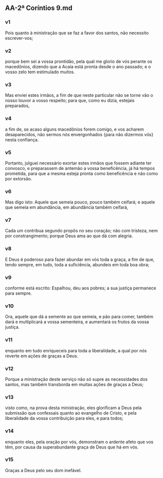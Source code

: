 ## AA-2ª Coríntios 9.md
### v1
 Pois quanto à ministração que se faz a favor dos santos, não necessito escrever-vos;
### v2
 porque bem sei a vossa prontidão, pela qual me glorio de vós perante os macedônios, dizendo que a Acaia está pronta desde o ano passado; e o vosso zelo tem estimulado muitos.
### v3
 Mas enviei estes irmãos, a fim de que neste particular não se torne vão o nosso louvor a vosso respeito; para que, como eu dizia, estejais preparados,
### v4
 a fim de, se acaso alguns macedônios forem comigo, e vos acharem desaparecidos, não sermos nós envergonhados {para não dizermos vós} nesta confiança.
### v5
 Portanto, julguei necessário exortar estes irmãos que fossem adiante ter convosco, e preparassem de antemão a vossa beneficência, já há tempos prometida, para que a mesma esteja pronta como beneficência e não como por extorsão.
### v6
 Mas digo isto: Aquele que semeia pouco, pouco também ceifará; e aquele que semeia em abundância, em abundância também ceifará,
### v7
 Cada um contribua segundo propôs no seu coração; não com tristeza, nem por constrangimento; porque Deus ama ao que dá com alegria.
### v8
 E Deus é poderoso para fazer abundar em vós toda a graça, a fim de que, tendo sempre, em tudo, toda a suficiência, abundeis em toda boa obra;
### v9
 conforme está escrito: Espalhou, deu aos pobres; a sua justiça permanece para sempre.
### v10
 Ora, aquele que dá a semente ao que semeia, e pão para comer, também dará e multiplicará a vossa sementeira, e aumentará os frutos da vossa justiça.
### v11
 enquanto em tudo enriqueceis para toda a liberalidade, a qual por nós reverte em ações de graças a Deus.
### v12
 Porque a ministração deste serviço não só supre as necessidades dos santos, mas também transborda em muitas ações de graças a Deus;
### v13
 visto como, na prova desta ministração, eles glorificam a Deus pela submissão que confessais quanto ao evangelho de Cristo, e pela liberalidade da vossa contribuição para eles, e para todos;
### v14
 enquanto eles, pela oração por vós, demonstram o ardente afeto que vos têm, por causa da superabundante graça de Deus que há em vós.
### v15
 Graças a Deus pelo seu dom inefável.
